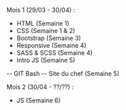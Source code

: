 Mois 1 (29/03 - 30/04) : 
- HTML (Semaine 1)
- CSS (Semaine 1 & 2)
- Bootstrap (Semaine 3)
- Responsive (Semaine 4)
- SASS & SCSS (Semaine 4)
- Intro JS (Semaine 5)

-- GIT Bash
-- Site du chef (Semaine 5)

Mois 2 (30/04 - ??/??) :
- JS (Semaine 6)
